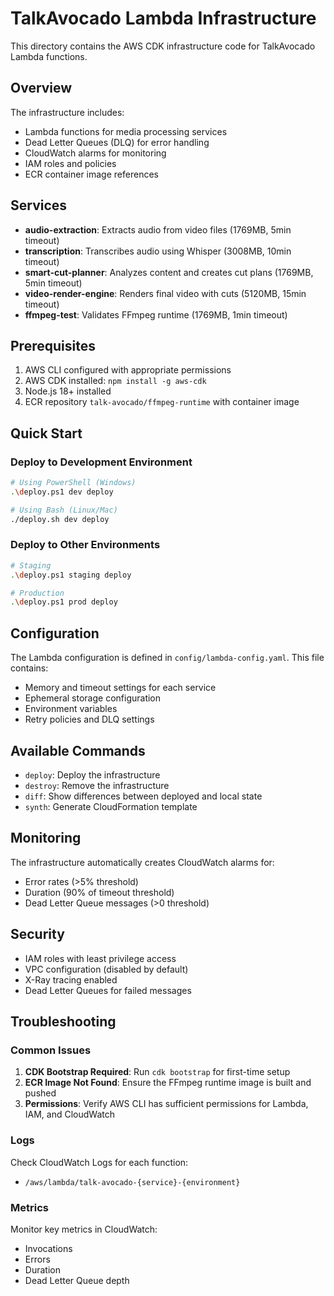 # TalkAvocado Lambda Infrastructure

This directory contains the AWS CDK infrastructure code for TalkAvocado Lambda functions.

## Overview

The infrastructure includes:

- Lambda functions for media processing services
- Dead Letter Queues (DLQ) for error handling
- CloudWatch alarms for monitoring
- IAM roles and policies
- ECR container image references

## Services

- **audio-extraction**: Extracts audio from video files (1769MB, 5min timeout)
- **transcription**: Transcribes audio using Whisper (3008MB, 10min timeout)
- **smart-cut-planner**: Analyzes content and creates cut plans (1769MB, 5min timeout)
- **video-render-engine**: Renders final video with cuts (5120MB, 15min timeout)
- **ffmpeg-test**: Validates FFmpeg runtime (1769MB, 1min timeout)

## Prerequisites

1. AWS CLI configured with appropriate permissions
2. AWS CDK installed: `npm install -g aws-cdk`
3. Node.js 18+ installed
4. ECR repository `talk-avocado/ffmpeg-runtime` with container image

## Quick Start

### Deploy to Development Environment

```bash
# Using PowerShell (Windows)
.\deploy.ps1 dev deploy

# Using Bash (Linux/Mac)
./deploy.sh dev deploy
```

### Deploy to Other Environments

```bash
# Staging
.\deploy.ps1 staging deploy

# Production
.\deploy.ps1 prod deploy
```

## Configuration

The Lambda configuration is defined in `config/lambda-config.yaml`. This file contains:

- Memory and timeout settings for each service
- Ephemeral storage configuration
- Environment variables
- Retry policies and DLQ settings

## Available Commands

- `deploy`: Deploy the infrastructure
- `destroy`: Remove the infrastructure
- `diff`: Show differences between deployed and local state
- `synth`: Generate CloudFormation template

## Monitoring

The infrastructure automatically creates CloudWatch alarms for:

- Error rates (>5% threshold)
- Duration (90% of timeout threshold)
- Dead Letter Queue messages (>0 threshold)

## Security

- IAM roles with least privilege access
- VPC configuration (disabled by default)
- X-Ray tracing enabled
- Dead Letter Queues for failed messages

## Troubleshooting

### Common Issues

1. **CDK Bootstrap Required**: Run `cdk bootstrap` for first-time setup
2. **ECR Image Not Found**: Ensure the FFmpeg runtime image is built and pushed
3. **Permissions**: Verify AWS CLI has sufficient permissions for Lambda, IAM, and CloudWatch

### Logs

Check CloudWatch Logs for each function:

- `/aws/lambda/talk-avocado-{service}-{environment}`

### Metrics

Monitor key metrics in CloudWatch:

- Invocations
- Errors
- Duration
- Dead Letter Queue depth
